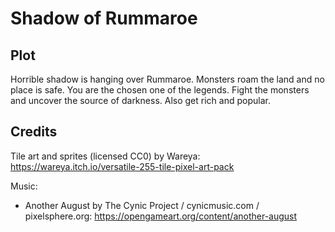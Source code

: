 # Shadow of Rummaroe

## Plot

Horrible shadow is hanging over Rummaroe. Monsters roam the land and no place is safe. You are the chosen one of the legends. Fight the monsters and uncover the source of darkness. Also get rich and popular.

## Credits

Tile art and sprites (licensed CC0) by Wareya:
https://wareya.itch.io/versatile-255-tile-pixel-art-pack

Music:

- Another August by The Cynic Project / cynicmusic.com / pixelsphere.org: https://opengameart.org/content/another-august
